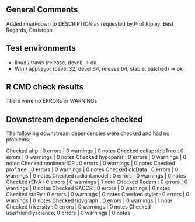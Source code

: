 ## General Comments

Added rmarkdown to DESCRIPTION as requested by Prof Ripley.
Best Regards, Christoph

## Test environments

* linux / travis (release, devel) -> ok
* Win / appveyor (devel 32, devel 64, release 64, stable, patched) -> ok

## R CMD check results

There were no ERRORs or WARNINGs.

## Downstream dependencies checked

The following downstream dependencies were checked and had no problems:

Checked ahp                : 0 errors | 0 warnings | 0 notes
Checked collapsibleTree    : 0 errors | 0 warnings | 0 notes
Checked hypoparsr          : 0 errors | 0 warnings | 0 notes
Checked nonlinearICP       : 0 errors | 0 warnings | 0 notes
Checked prof.tree          : 0 errors | 0 warnings | 0 notes
Checked qlcData            : 0 errors | 0 warnings | 0 notes
Checked radiant.model      : 0 errors | 0 warnings | 0 notes
Checked rENA               : 0 errors | 0 warnings | 1 note 
Checked Rodam              : 0 errors | 0 warnings | 0 notes
Checked SACCR              : 0 errors | 0 warnings | 0 notes
Checked stoRy              : 0 errors | 0 warnings | 0 notes
Checked styler             : 0 errors | 0 warnings | 0 notes
Checked tidygraph          : 0 errors | 0 warnings | 1 note 
Checked triversity         : 0 errors | 0 warnings | 0 notes
Checked userfriendlyscience: 0 errors | 0 warnings | 0 notes
